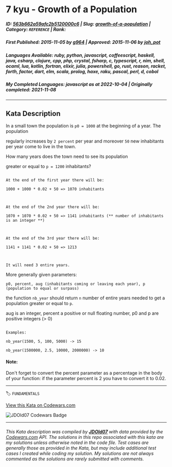 # 7 kyu - Growth of a Population

##### **ID**: [563b662a59afc2b5120000c6](https://www.codewars.com/kata/563b662a59afc2b5120000c6) | **Slug**: [growth-of-a-population](https://www.codewars.com/kata/563b662a59afc2b5120000c6) | **Category**: `REFERENCE` | **Rank**: <span style="color:white">7 kyu</span>

##### **First Published**: 2015-11-05 ***by*** [g964](https://www.codewars.com/users/g964) | **Approved**: 2015-11-06 ***by*** [joh_pot](https://www.codewars.com/users/joh_pot)

##### **Languages Available**: ruby, python, javascript, coffeescript, haskell, java, csharp, clojure, cpp, php, crystal, fsharp, c, typescript, r, nim, shell, ocaml, lua, kotlin, fortran, elixir, julia, powershell, go, rust, reason, racket, forth, factor, dart, elm, scala, prolog, haxe, raku, pascal, perl, d, cobol

##### **My Completed Languages**: javascript ***as at*** 2022-10-04 | **Originally completed**: 2021-11-08

---

## Kata Description


In a small town the population is `p0 = 1000` at the beginning of a year. The population

regularly increases by `2 percent` per year and moreover `50` new inhabitants per year come to live in the town. 

How many years does the town need to see its population

greater or equal to `p = 1200` inhabitants?



```

At the end of the first year there will be: 

1000 + 1000 * 0.02 + 50 => 1070 inhabitants



At the end of the 2nd year there will be: 

1070 + 1070 * 0.02 + 50 => 1141 inhabitants (** number of inhabitants is an integer **)



At the end of the 3rd year there will be:

1141 + 1141 * 0.02 + 50 => 1213



It will need 3 entire years.

```

More generally given parameters:



`p0, percent, aug (inhabitants coming or leaving each year), p (population to equal or surpass)`



the function `nb_year` should return `n` number of entire years needed to get a population greater or equal to `p`.



aug is an integer, percent a positive or null floating number, p0 and p are positive integers (> 0)



```

Examples:

nb_year(1500, 5, 100, 5000) -> 15

nb_year(1500000, 2.5, 10000, 2000000) -> 10

```



#### Note: 

Don't forget to convert the percent parameter as a percentage in the body of your function: if the parameter percent is 2 you have to convert it to 0.02.





---


🏷 `FUNDAMENTALS`


[View this Kata on Codewars.com](https://www.codewars.com/kata/563b662a59afc2b5120000c6)

![](https://www.codewars.com/users/jdold07/badges/large "JDOld07 Codewars Badge")

---

###### *This Kata description was compiled by [**JDOld07**](https://tpstech.dev) with data provided by the [Codewars.com](https://www.codewars.com) API.  The solutions in this repo associated with this kata are my solutions unless otherwise noted in the code file.  Test cases are generally those as provided in the Kata, but may include additional test cases I created while coding my solution.  My solutions are not always commented as the solutions are rarely submitted with comments.*
